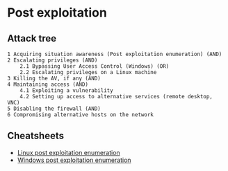 # Post exploitation

## Attack tree

```text
1 Acquiring situation awareness (Post exploitation enumeration) (AND)
2 Escalating privileges (AND)
    2.1 Bypassing User Access Control (Windows) (OR)
    2.2 Escalating privileges on a Linux machine
3 Killing the AV, if any (AND)
4 Maintaining access (AND)
    4.1 Exploiting a vulnerability
    4.2 Setting up access to alternative services (remote desktop, VNC)
5 Disabling the firewall (AND)
6 Compromising alternative hosts on the network
```

## Cheatsheets

* [Linux post exploitation enumeration](cheatsheets:docs/enumeration/linux-post)
* [Windows post exploitation enumeration](cheatsheets:docs/enumeration/windows-post)